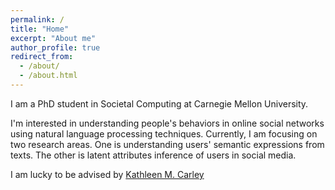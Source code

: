 ```yaml
---
permalink: /
title: "Home"
excerpt: "About me"
author_profile: true
redirect_from: 
  - /about/
  - /about.html
---
```


I am a PhD student in Societal Computing at Carnegie Mellon University.

I'm interested in understanding people's behaviors in online social networks using natural language processing techniques. Currently, I am focusing on two research areas. One is understanding users' semantic expressions from texts. The other is latent attributes inference of users in social media.

I am lucky to be advised by [Kathleen M. Carley](http://www.casos.cs.cmu.edu/bios/carley/carley.html)
